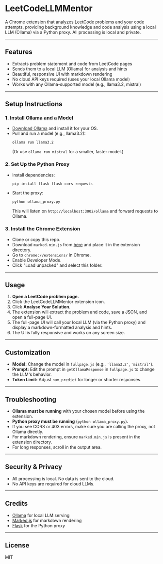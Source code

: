 # LeetCodeLLMMentor

A Chrome extension that analyzes LeetCode problems and your code attempts, providing background knowledge and code analysis using a local LLM (Ollama) via a Python proxy. All processing is local and private.

---

## Features
- Extracts problem statement and code from LeetCode pages
- Sends them to a local LLM (Ollama) for analysis and hints
- Beautiful, responsive UI with markdown rendering
- No cloud API keys required (uses your local Ollama model)
- Works with any Ollama-supported model (e.g., llama3.2, mistral)

---

## Setup Instructions

### 1. **Install Ollama and a Model**
- [Download Ollama](https://ollama.com/download) and install it for your OS.
- Pull and run a model (e.g., llama3.2):
  ```bash
  ollama run llama3.2
  ```
  (Or use `ollama run mistral` for a smaller, faster model.)

### 2. **Set Up the Python Proxy**
- Install dependencies:
  ```bash
  pip install flask flask-cors requests
  ```
- Start the proxy:
  ```bash
  python ollama_proxy.py
  ```
  This will listen on `http://localhost:3002/ollama` and forward requests to Ollama.

### 3. **Install the Chrome Extension**
- Clone or copy this repo.
- Download `marked.min.js` from [here](https://cdn.jsdelivr.net/npm/marked/marked.min.js) and place it in the extension directory.
- Go to `chrome://extensions/` in Chrome.
- Enable Developer Mode.
- Click "Load unpacked" and select this folder.

---

## Usage
1. **Open a LeetCode problem page.**
2. Click the LeetCodeLLMMentor extension icon.
3. Click **Analyse Your Solution**.
4. The extension will extract the problem and code, save a JSON, and open a full-page UI.
5. The full-page UI will call your local LLM (via the Python proxy) and display a markdown-formatted analysis and hints.
6. The UI is fully responsive and works on any screen size.

---

## Customization
- **Model:** Change the model in `fullpage.js` (e.g., `'llama3.2'`, `'mistral'`).
- **Prompt:** Edit the prompt in `getOllamaResponse` in `fullpage.js` to change the LLM's behavior.
- **Token Limit:** Adjust `num_predict` for longer or shorter responses.

---

## Troubleshooting
- **Ollama must be running** with your chosen model before using the extension.
- **Python proxy must be running** (`python ollama_proxy.py`).
- If you see CORS or 403 errors, make sure you are calling the proxy, not Ollama directly.
- For markdown rendering, ensure `marked.min.js` is present in the extension directory.
- For long responses, scroll in the output area.

---

## Security & Privacy
- All processing is local. No data is sent to the cloud.
- No API keys are required for cloud LLMs.

---

## Credits
- [Ollama](https://ollama.com/) for local LLM serving
- [Marked.js](https://marked.js.org/) for markdown rendering
- [Flask](https://flask.palletsprojects.com/) for the Python proxy

---

## License
MIT 